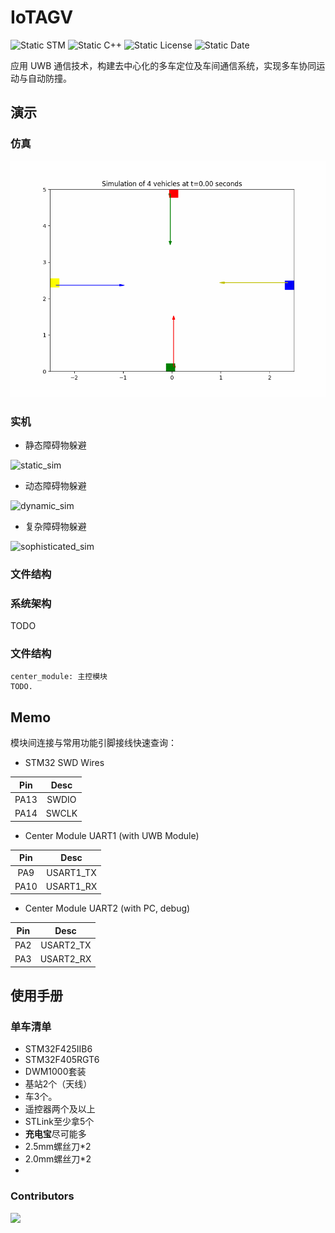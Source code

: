 # IoTAGV

![Static STM](https://img.shields.io/badge/STM-32-green)
![Static C++](https://img.shields.io/badge/C++-11-blue)
![Static License](https://img.shields.io/badge/License-NO-orange)
![Static Date](https://img.shields.io/badge/Date-2024--07--10-lightgrey)

应用 UWB 通信技术，构建去中心化的多车定位及车间通信系统，实现多车协同运动与自动防撞。

## 演示

### 仿真

![image_sim](README.assets/vehicle_simulation.gif)

### 实机

* 静态障碍物躲避

![static_sim](README.assets/static_sim.gif)

* 动态障碍物躲避

![dynamic_sim](README.assets/dynamic_sim.gif)

* 复杂障碍物躲避

![sophisticated_sim](README.assets/sophisticated_sim.gif)

### 文件结构

### 系统架构

TODO

### 文件结构

```
center_module: 主控模块
TODO.
```

## Memo

模块间连接与常用功能引脚接线快速查询：

* STM32 SWD Wires

| Pin | Desc |
| :--: | :--: |
| PA13 | SWDIO |
| PA14 | SWCLK |

* Center Module UART1 (with UWB Module)

| Pin | Desc |
| :--: | :--: |
| PA9 | USART1_TX |
| PA10 | USART1_RX |

* Center Module UART2 (with PC, debug)

| Pin | Desc |
| :--: | :--: |
| PA2 | USART2_TX |
| PA3 | USART2_RX |

## 使用手册

### 单车清单

* STM32F425IIB6
* STM32F405RGT6
* DWM1000套装
* 基站2个（天线）
* 车3个。
* 遥控器两个及以上
* STLink至少拿5个
* **充电宝**尽可能多
* 2.5mm螺丝刀*2
* 2.0mm螺丝刀*2
* 

### Contributors

<a href="https://github.com/Ethylene9160/IoTAGV/graphs/contributors">
  <img src="https://contrib.rocks/image?repo=Ethylene9160/IoTAGV" />
</a>
